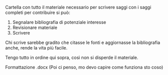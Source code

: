 Cartella con tutto il materiale necessario per scrivere saggi con i saggi completi per contribuire si può:

1) Segnalare bibliografia di potenziale interesse
2) Revisionare materiale
3) Scrivere

Chi scrive sarebbe gradito che citasse le fonti e aggiornasse la bibliografia anche, rende la vita più facile.

Tengo tutto in ordine qui sopra, così non si disperde il materiale.

Formattazione .docx
(Poi ci penso, mo devo capire come funziona sto coso)
